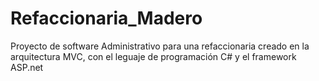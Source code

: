 # Refaccionaria_Madero
Proyecto de software Administrativo para una refaccionaria creado en la arquitectura MVC, con el leguaje de programación C# y el framework ASP.net





